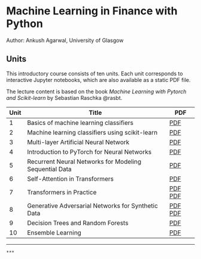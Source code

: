 # Machine Learning in Finance with Python 

Author: Ankush Agarwal, University of Glasgow

## Units

This introductory course consists of ten units. Each unit corresponds to interactive Jupyter notebooks, which are also available as a static PDF file. 

The lecture content is based on the book *Machine Learning with Pytorch and Scikit-learn* by Sebastian Raschka @rasbt.

| Unit | Title | PDF |
|------|-------|-----|
| 1    | Basics of machine learning classifiers | [PDF](./lecture1/lecture1.pdf)|
| 2    | Machine learning classifiers using scikit-learn | [PDF](./lecture2/lecture2.pdf)|
| 3    | Multi-layer Artificial Neural Network | [PDF](./lecture3/lecture3.pdf)|
| 4    | Introduction to PyTorch for Neural Networks | [PDF](./lecture4/lecture4.pdf)|
| 5    | Recurrent Neural Networks for Modeling Sequential Data | [PDF](./lecture5/lecture5.pdf)|
| 6    | Self-Attention in Transformers | [PDF](./lecture6/lecture6-self-attention.pdf)|
| 7    | Transformers in Practice |[PDF](./lecture7/lecture7-part-1.pdf) [PDF](./lecture7/lecture7-part-2.pdf) |
| 8    | Generative Adversarial Networks for Synthetic Data |[PDF](./lecture8/lecture8-part-1.pdf) [PDF](./lecture8/lecture8-part-2.pdf) |
| 9    | Decision Trees and Random Forests | [PDF](./lecture9/lecture9.pdf)|
| 10   | Ensemble Learning | [PDF](./lecture10/lecture10.pdf)|
***

```
***
